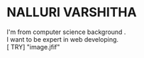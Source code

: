 # NALLURI VARSHITHA
I'm from computer science background . <br>I want to be expert in web developing.<br>
[ TRY] "image.jfif"